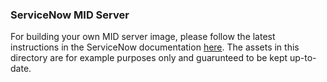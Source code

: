 ### ServiceNow MID Server

For building your own MID server image, please follow the latest instructions in the ServiceNow documentation [here](https://docs.servicenow.com/bundle/washingtondc-servicenow-platform/page/product/mid-server/task/mid-build-docker-linux.html). The assets in this directory are for example purposes only and guarunteed to be kept up-to-date.

